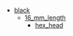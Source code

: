* [black](black)
  * [16_mm_length](black/16_mm_length)
    * [hex_head](black/16_mm_length/hex_head)
